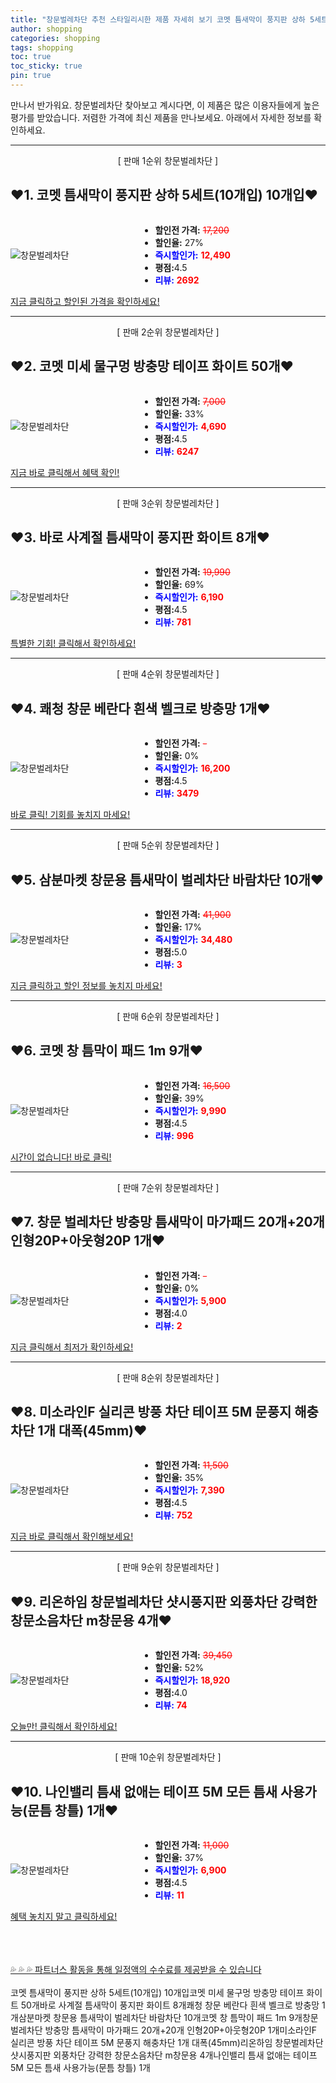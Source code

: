 ```yaml
---
title: "창문벌레차단 추천 스타일리시한 제품 자세히 보기 코멧 틈새막이 풍지판 상하 5세트(10개입)"
author: shopping
categories: shopping
tags: shopping
toc: true
toc_sticky: true
pin: true
---
```

만나서 반가워요. 창문벌레차단 찾아보고 계시다면, 이 제품은 많은 이용자들에게 높은 평가를 받았습니다. 저렴한 가격에 최신 제품을 만나보세요. 아래에서 자세한 정보를 확인하세요.

---
<p class="toplist" style="margin: 0 auto; display: block; width: fit-content;">[ 판매 1순위 창문벌레차단 ]</p>

<h2><strong>❤️1. 코멧 틈새막이 풍지판 상하 5세트(10개입) 10개입❤️</strong></h2>

<div style="display: flex; align-items: center;">
    <div style="flex: 0.4;">
        <img src="https://thumbnail7.coupangcdn.com/thumbnails/remote/230x230ex/image/retail/images/6048594205820195-3a90489b-9bba-4b26-8558-3049a34f757c.jpg" alt="창문벌레차단" style="max-width: 100%;">
    </div>
    <div style="flex: 0.6; margin-left: 10px;">
        <ul>
            <li><strong>할인전 가격:</strong> <del style="color: red;">17,200</del></li>
            <li><strong>할인율:</strong> 27%</li>
            <li><span style='color:blue'><strong>즉시할인가:</strong></span> <span style='color:red'><strong>12,490</strong></span></li>
            <li><strong>평점:</strong>4.5</li>
            <li><span style='color:blue'><strong>리뷰:</strong></span> <span style='color:red'><strong>2692</strong></span></li>
        </ul>
    </div>
</div>
<div class="center">
    <a href="https://selin100587001.github.io?lptag=AF9450613&subid=githubio&pageKey=6072730046&traceid=V0-153&itemId=11219041228&vendorItemId=78496515872" class="myButton">
        지금 클릭하고 할인된 가격을 확인하세요!
    </a>
</div>


---
<p class="toplist" style="margin: 0 auto; display: block; width: fit-content;">[ 판매 2순위 창문벌레차단 ]</p>

<h2><strong>❤️2. 코멧 미세 물구멍 방충망 테이프 화이트 50개❤️</strong></h2>

<div style="display: flex; align-items: center;">
    <div style="flex: 0.4;">
        <img src="https://thumbnail7.coupangcdn.com/thumbnails/remote/230x230ex/image/retail/images/5836734135593754-1573a78b-9846-47a9-bac2-b8a5d76929ee.jpg" alt="창문벌레차단" style="max-width: 100%;">
    </div>
    <div style="flex: 0.6; margin-left: 10px;">
        <ul>
            <li><strong>할인전 가격:</strong> <del style="color: red;">7,000</del></li>
            <li><strong>할인율:</strong> 33%</li>
            <li><span style='color:blue'><strong>즉시할인가:</strong></span> <span style='color:red'><strong>4,690</strong></span></li>
            <li><strong>평점:</strong>4.5</li>
            <li><span style='color:blue'><strong>리뷰:</strong></span> <span style='color:red'><strong>6247</strong></span></li>
        </ul>
    </div>
</div>
<div class="center">
    <a href="https://selin100587001.github.io?lptag=AF9450613&subid=githubio&pageKey=7300229141&traceid=V0-153&itemId=18679325831&vendorItemId=85813527957" class="myButton">
        지금 바로 클릭해서 혜택 확인!
    </a>
</div>


---
<p class="toplist" style="margin: 0 auto; display: block; width: fit-content;">[ 판매 3순위 창문벌레차단 ]</p>

<h2><strong>❤️3. 바로 사계절 틈새막이 풍지판 화이트 8개❤️</strong></h2>

<div style="display: flex; align-items: center;">
    <div style="flex: 0.4;">
        <img src="https://thumbnail6.coupangcdn.com/thumbnails/remote/230x230ex/image/rs_quotation_api/ggllkyo3/dd3b067d89f34ee58b49465926101fbc.jpg" alt="창문벌레차단" style="max-width: 100%;">
    </div>
    <div style="flex: 0.6; margin-left: 10px;">
        <ul>
            <li><strong>할인전 가격:</strong> <del style="color: red;">19,990</del></li>
            <li><strong>할인율:</strong> 69%</li>
            <li><span style='color:blue'><strong>즉시할인가:</strong></span> <span style='color:red'><strong>6,190</strong></span></li>
            <li><strong>평점:</strong>4.5</li>
            <li><span style='color:blue'><strong>리뷰:</strong></span> <span style='color:red'><strong>781</strong></span></li>
        </ul>
    </div>
</div>
<div class="center">
    <a href="https://selin100587001.github.io?lptag=AF9450613&subid=githubio&pageKey=19989116&traceid=V0-153&itemId=7254113163&vendorItemId=74545620882" class="myButton">
        특별한 기회! 클릭해서 확인하세요!
    </a>
</div>


---
<p class="toplist" style="margin: 0 auto; display: block; width: fit-content;">[ 판매 4순위 창문벌레차단 ]</p>

<h2><strong>❤️4. 쾌청 창문 베란다 흰색 벨크로 방충망 1개❤️</strong></h2>

<div style="display: flex; align-items: center;">
    <div style="flex: 0.4;">
        <img src="https://thumbnail10.coupangcdn.com/thumbnails/remote/230x230ex/image/retail/images/5905621971438729-1bf3880d-8d2c-4f37-b721-36eaa2ebdcc2.jpg" alt="창문벌레차단" style="max-width: 100%;">
    </div>
    <div style="flex: 0.6; margin-left: 10px;">
        <ul>
            <li><strong>할인전 가격:</strong> <del style="color: red;">-</del></li>
            <li><strong>할인율:</strong> 0%</li>
            <li><span style='color:blue'><strong>즉시할인가:</strong></span> <span style='color:red'><strong>16,200</strong></span></li>
            <li><strong>평점:</strong>4.5</li>
            <li><span style='color:blue'><strong>리뷰:</strong></span> <span style='color:red'><strong>3479</strong></span></li>
        </ul>
    </div>
</div>
<div class="center">
    <a href="https://selin100587001.github.io?lptag=AF9450613&subid=githubio&pageKey=68988768&traceid=V0-153&itemId=230656785&vendorItemId=3174479082" class="myButton">
        바로 클릭! 기회를 놓치지 마세요!
    </a>
</div>


---
<p class="toplist" style="margin: 0 auto; display: block; width: fit-content;">[ 판매 5순위 창문벌레차단 ]</p>

<h2><strong>❤️5. 삼분마켓 창문용 틈새막이 벌레차단 바람차단 10개❤️</strong></h2>

<div style="display: flex; align-items: center;">
    <div style="flex: 0.4;">
        <img src="https://thumbnail8.coupangcdn.com/thumbnails/remote/230x230ex/image/vendor_inventory/b8f2/0afb954094938c8054f0b1e5474c908b76d231c68a33cb22a433d3eb30bc.png" alt="창문벌레차단" style="max-width: 100%;">
    </div>
    <div style="flex: 0.6; margin-left: 10px;">
        <ul>
            <li><strong>할인전 가격:</strong> <del style="color: red;">41,900</del></li>
            <li><strong>할인율:</strong> 17%</li>
            <li><span style='color:blue'><strong>즉시할인가:</strong></span> <span style='color:red'><strong>34,480</strong></span></li>
            <li><strong>평점:</strong>5.0</li>
            <li><span style='color:blue'><strong>리뷰:</strong></span> <span style='color:red'><strong>3</strong></span></li>
        </ul>
    </div>
</div>
<div class="center">
    <a href="https://selin100587001.github.io?lptag=AF9450613&subid=githubio&pageKey=8116017597&traceid=V0-153&itemId=23009396628&vendorItemId=90448605470" class="myButton">
        지금 클릭하고 할인 정보를 놓치지 마세요!
    </a>
</div>


---
<p class="toplist" style="margin: 0 auto; display: block; width: fit-content;">[ 판매 6순위 창문벌레차단 ]</p>

<h2><strong>❤️6. 코멧 창 틈막이 패드 1m 9개❤️</strong></h2>

<div style="display: flex; align-items: center;">
    <div style="flex: 0.4;">
        <img src="https://thumbnail8.coupangcdn.com/thumbnails/remote/230x230ex/image/retail/images/7832887676273700-89e9366f-fba3-4050-9412-470095f4872d.jpg" alt="창문벌레차단" style="max-width: 100%;">
    </div>
    <div style="flex: 0.6; margin-left: 10px;">
        <ul>
            <li><strong>할인전 가격:</strong> <del style="color: red;">16,500</del></li>
            <li><strong>할인율:</strong> 39%</li>
            <li><span style='color:blue'><strong>즉시할인가:</strong></span> <span style='color:red'><strong>9,990</strong></span></li>
            <li><strong>평점:</strong>4.5</li>
            <li><span style='color:blue'><strong>리뷰:</strong></span> <span style='color:red'><strong>996</strong></span></li>
        </ul>
    </div>
</div>
<div class="center">
    <a href="https://selin100587001.github.io?lptag=AF9450613&subid=githubio&pageKey=7692234732&traceid=V0-153&itemId=20573230724&vendorItemId=87648538654" class="myButton">
        시간이 없습니다! 바로 클릭!
    </a>
</div>


---
<p class="toplist" style="margin: 0 auto; display: block; width: fit-content;">[ 판매 7순위 창문벌레차단 ]</p>

<h2><strong>❤️7. 창문 벌레차단 방충망 틈새막이 마가패드 20개+20개 인형20P+아웃형20P 1개❤️</strong></h2>

<div style="display: flex; align-items: center;">
    <div style="flex: 0.4;">
        <img src="https://thumbnail6.coupangcdn.com/thumbnails/remote/230x230ex/image/vendor_inventory/277b/c1a77d25126cf4f3b41bebb9b6f5291568236c72202803a2c984051df4c1.jpg" alt="창문벌레차단" style="max-width: 100%;">
    </div>
    <div style="flex: 0.6; margin-left: 10px;">
        <ul>
            <li><strong>할인전 가격:</strong> <del style="color: red;">-</del></li>
            <li><strong>할인율:</strong> 0%</li>
            <li><span style='color:blue'><strong>즉시할인가:</strong></span> <span style='color:red'><strong>5,900</strong></span></li>
            <li><strong>평점:</strong>4.0</li>
            <li><span style='color:blue'><strong>리뷰:</strong></span> <span style='color:red'><strong>2</strong></span></li>
        </ul>
    </div>
</div>
<div class="center">
    <a href="https://selin100587001.github.io?lptag=AF9450613&subid=githubio&pageKey=8176649285&traceid=V0-153&itemId=23367201043&vendorItemId=90623401685" class="myButton">
        지금 클릭해서 최저가 확인하세요!
    </a>
</div>


---
<p class="toplist" style="margin: 0 auto; display: block; width: fit-content;">[ 판매 8순위 창문벌레차단 ]</p>

<h2><strong>❤️8. 미소라인F 실리콘 방풍 차단 테이프 5M 문풍지 해충차단 1개 대폭(45mm)❤️</strong></h2>

<div style="display: flex; align-items: center;">
    <div style="flex: 0.4;">
        <img src="https://thumbnail9.coupangcdn.com/thumbnails/remote/230x230ex/image/vendor_inventory/bc93/57ad8d7fb174150865e2b9e1d1b5217af7a43064de81be8738ea99ad03bd.jpg" alt="창문벌레차단" style="max-width: 100%;">
    </div>
    <div style="flex: 0.6; margin-left: 10px;">
        <ul>
            <li><strong>할인전 가격:</strong> <del style="color: red;">11,500</del></li>
            <li><strong>할인율:</strong> 35%</li>
            <li><span style='color:blue'><strong>즉시할인가:</strong></span> <span style='color:red'><strong>7,390</strong></span></li>
            <li><strong>평점:</strong>4.5</li>
            <li><span style='color:blue'><strong>리뷰:</strong></span> <span style='color:red'><strong>752</strong></span></li>
        </ul>
    </div>
</div>
<div class="center">
    <a href="https://selin100587001.github.io?lptag=AF9450613&subid=githubio&pageKey=7345174589&traceid=V0-153&itemId=18888453373&vendorItemId=86016983175" class="myButton">
        지금 바로 클릭해서 확인해보세요!
    </a>
</div>


---
<p class="toplist" style="margin: 0 auto; display: block; width: fit-content;">[ 판매 9순위 창문벌레차단 ]</p>

<h2><strong>❤️9. 리온하임 창문벌레차단 샷시풍지판 외풍차단 강력한 창문소음차단 m창문용 4개❤️</strong></h2>

<div style="display: flex; align-items: center;">
    <div style="flex: 0.4;">
        <img src="https://thumbnail9.coupangcdn.com/thumbnails/remote/230x230ex/image/vendor_inventory/e389/e71e5980ab71fa30761ba5239fb7b4214dd1a68b8b39f828bcc16d5314a4.png" alt="창문벌레차단" style="max-width: 100%;">
    </div>
    <div style="flex: 0.6; margin-left: 10px;">
        <ul>
            <li><strong>할인전 가격:</strong> <del style="color: red;">39,450</del></li>
            <li><strong>할인율:</strong> 52%</li>
            <li><span style='color:blue'><strong>즉시할인가:</strong></span> <span style='color:red'><strong>18,920</strong></span></li>
            <li><strong>평점:</strong>4.0</li>
            <li><span style='color:blue'><strong>리뷰:</strong></span> <span style='color:red'><strong>74</strong></span></li>
        </ul>
    </div>
</div>
<div class="center">
    <a href="https://selin100587001.github.io?lptag=AF9450613&subid=githubio&pageKey=8069186951&traceid=V0-153&itemId=23346157106&vendorItemId=90377161124" class="myButton">
        오늘만! 클릭해서 확인하세요!
    </a>
</div>


---
<p class="toplist" style="margin: 0 auto; display: block; width: fit-content;">[ 판매 10순위 창문벌레차단 ]</p>

<h2><strong>❤️10. 나인밸리 틈새 없애는 테이프 5M 모든 틈새 사용가능(문틈 창틀) 1개❤️</strong></h2>

<div style="display: flex; align-items: center;">
    <div style="flex: 0.4;">
        <img src="https://thumbnail7.coupangcdn.com/thumbnails/remote/230x230ex/image/vendor_inventory/433e/a06998148453b6e05f972bf86c83bc5d93c659ef8a4526a26622c02e2e34.jpg" alt="창문벌레차단" style="max-width: 100%;">
    </div>
    <div style="flex: 0.6; margin-left: 10px;">
        <ul>
            <li><strong>할인전 가격:</strong> <del style="color: red;">11,000</del></li>
            <li><strong>할인율:</strong> 37%</li>
            <li><span style='color:blue'><strong>즉시할인가:</strong></span> <span style='color:red'><strong>6,900</strong></span></li>
            <li><strong>평점:</strong>4.5</li>
            <li><span style='color:blue'><strong>리뷰:</strong></span> <span style='color:red'><strong>11</strong></span></li>
        </ul>
    </div>
</div>
<div class="center">
    <a href="https://selin100587001.github.io?lptag=AF9450613&subid=githubio&pageKey=8175080357&traceid=V0-153&itemId=23360893261&vendorItemId=90362713575" class="myButton">
        혜택 놓치지 말고 클릭하세요!
    </a>
</div>

<br><br><br>[💦 💦 💦 파트너스 활동을 통해 일정액의 수수료를 제공받을 수 있습니다](https://link.coupang.com/a/bcpT2c)<br><br>코멧 틈새막이 풍지판 상하 5세트(10개입) 10개입코멧 미세 물구멍 방충망 테이프 화이트 50개바로 사계절 틈새막이 풍지판 화이트 8개쾌청 창문 베란다 흰색 벨크로 방충망 1개삼분마켓 창문용 틈새막이 벌레차단 바람차단 10개코멧 창 틈막이 패드 1m 9개창문 벌레차단 방충망 틈새막이 마가패드 20개+20개 인형20P+아웃형20P 1개미소라인F 실리콘 방풍 차단 테이프 5M 문풍지 해충차단 1개 대폭(45mm)리온하임 창문벌레차단 샷시풍지판 외풍차단 강력한 창문소음차단 m창문용 4개나인밸리 틈새 없애는 테이프 5M 모든 틈새 사용가능(문틈 창틀) 1개